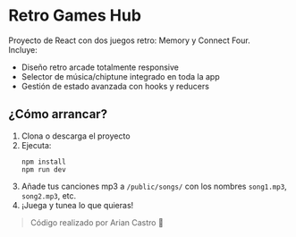 # Retro Games Hub

Proyecto de React con dos juegos retro: Memory y Connect Four.  
Incluye:

- Diseño retro arcade totalmente responsive
- Selector de música/chiptune integrado en toda la app
- Gestión de estado avanzada con hooks y reducers

## ¿Cómo arrancar?

1. Clona o descarga el proyecto
2. Ejecuta:
   ```
   npm install
   npm run dev
   ```
3. Añade tus canciones mp3 a `/public/songs/` con los nombres `song1.mp3`, `song2.mp3`, etc.
4. ¡Juega y tunea lo que quieras!

> Código realizado por Arian Castro 🚀
